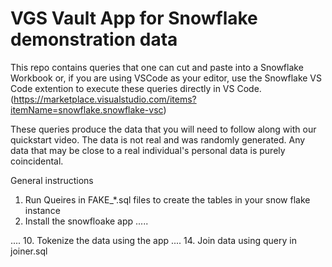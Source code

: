# VGS Vault App for Snowflake demonstration data

This repo contains queries that one can cut and paste into a Snowflake Workbook or, if you are using VSCode as your editor, use the Snowflake VS Code extention to execute these queries directly in VS Code. (https://marketplace.visualstudio.com/items?itemName=snowflake.snowflake-vsc) 

These queries produce the data that you will need to follow along with our quickstart video. The data is not real and was randomly generated. Any data that may be close to a real individual's personal data is purely coincidental. 

General instructions
1. Run Queires in FAKE_*.sql files to create the tables in your snow flake instance
2. Install the snowfloake app
.....

....
10. Tokenize the data using the app
....
14. Join data using query in joiner.sql





